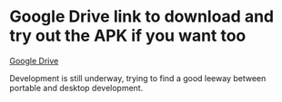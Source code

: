 # Google Drive link to download and try out the APK if you want too
[Google Drive](https://drive.google.com/file/d/1iM8TeAXKycIxtuSZJDikKI2gV-91sHUG/view?usp=sharing)

Development is still underway, trying to find a good leeway between portable and desktop development.
